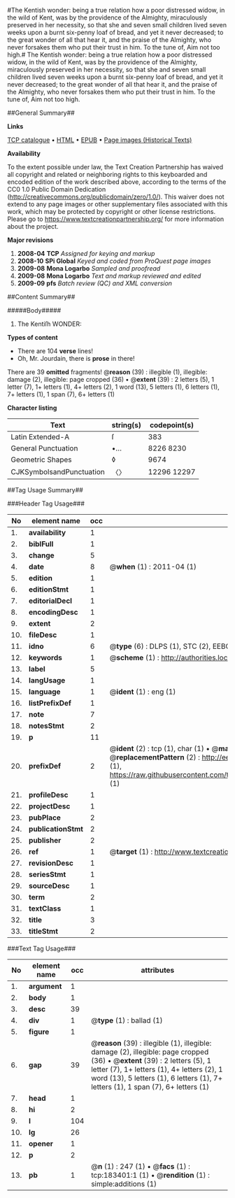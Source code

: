 #The Kentish wonder: being a true relation how a poor distressed widow, in the wild of Kent, was by the providence of the Almighty, miraculously preserved in her necessity, so that she and seven small children lived seven weeks upon a burnt six-penny loaf of bread, and yet it never decreased; to the great wonder of all that hear it, and the praise of the Almighty, who never forsakes them who put their trust in him. To the tune of, Aim not too high.#
The Kentish wonder: being a true relation how a poor distressed widow, in the wild of Kent, was by the providence of the Almighty, miraculously preserved in her necessity, so that she and seven small children lived seven weeks upon a burnt six-penny loaf of bread, and yet it never decreased; to the great wonder of all that hear it, and the praise of the Almighty, who never forsakes them who put their trust in him. To the tune of, Aim not too high.

##General Summary##

**Links**

[TCP catalogue](http://www.ota.ox.ac.uk/tcp/)  • 
[HTML](http://tei.it.ox.ac.uk/tcp/Texts-HTML/free/B03/B03951.html)  • 
[EPUB](http://tei.it.ox.ac.uk/tcp/Texts-EPUB/free/B03/B03951.epub) • 
[Page images (Historical Texts)](https://historicaltexts.jisc.ac.uk/eebo-99887737e)

**Availability**

To the extent possible under law, the Text Creation Partnership has waived all copyright and related or neighboring rights to this keyboarded and encoded edition of the work described above, according to the terms of the CC0 1.0 Public Domain Dedication (http://creativecommons.org/publicdomain/zero/1.0/). This waiver does not extend to any page images or other supplementary files associated with this work, which may be protected by copyright or other license restrictions. Please go to https://www.textcreationpartnership.org/ for more information about the project.

**Major revisions**

1. __2008-04__ __TCP__ *Assigned for keying and markup*
1. __2008-10__ __SPi Global__ *Keyed and coded from ProQuest page images*
1. __2009-08__ __Mona Logarbo__ *Sampled and proofread*
1. __2009-08__ __Mona Logarbo__ *Text and markup reviewed and edited*
1. __2009-09__ __pfs__ *Batch review (QC) and XML conversion*

##Content Summary##

#####Body#####

1. The Kentiſh WONDER:

**Types of content**

  * There are 104 **verse** lines!
  * Oh, Mr. Jourdain, there is **prose** in there!

There are 39 **omitted** fragments! 
 @__reason__ (39) : illegible (1), illegible: damage (2), illegible: page cropped (36)  •  @__extent__ (39) : 2 letters (5), 1 letter (7), 1+ letters (1), 4+ letters (2), 1 word (13), 5 letters (1), 6 letters (1), 7+ letters (1), 1 span (7), 6+ letters (1)

**Character listing**


|Text|string(s)|codepoint(s)|
|---|---|---|
|Latin Extended-A|ſ|383|
|General Punctuation|•…|8226 8230|
|Geometric Shapes|◊|9674|
|CJKSymbolsandPunctuation|〈〉|12296 12297|

##Tag Usage Summary##

###Header Tag Usage###

|No|element name|occ|attributes|
|---|---|---|---|
|1.|__availability__|1||
|2.|__biblFull__|1||
|3.|__change__|5||
|4.|__date__|8| @__when__ (1) : 2011-04 (1)|
|5.|__edition__|1||
|6.|__editionStmt__|1||
|7.|__editorialDecl__|1||
|8.|__encodingDesc__|1||
|9.|__extent__|2||
|10.|__fileDesc__|1||
|11.|__idno__|6| @__type__ (6) : DLPS (1), STC (2), EEBO-CITATION (1), PROQUEST (1), VID (1)|
|12.|__keywords__|1| @__scheme__ (1) : http://authorities.loc.gov/ (1)|
|13.|__label__|5||
|14.|__langUsage__|1||
|15.|__language__|1| @__ident__ (1) : eng (1)|
|16.|__listPrefixDef__|1||
|17.|__note__|7||
|18.|__notesStmt__|2||
|19.|__p__|11||
|20.|__prefixDef__|2| @__ident__ (2) : tcp (1), char (1)  •  @__matchPattern__ (2) : ([0-9\-]+):([0-9IVX]+) (1), (.+) (1)  •  @__replacementPattern__ (2) : http://eebo.chadwyck.com/downloadtiff?vid=$1&page=$2 (1), https://raw.githubusercontent.com/textcreationpartnership/Texts/master/tcpchars.xml#$1 (1)|
|21.|__profileDesc__|1||
|22.|__projectDesc__|1||
|23.|__pubPlace__|2||
|24.|__publicationStmt__|2||
|25.|__publisher__|2||
|26.|__ref__|1| @__target__ (1) : http://www.textcreationpartnership.org/docs/. (1)|
|27.|__revisionDesc__|1||
|28.|__seriesStmt__|1||
|29.|__sourceDesc__|1||
|30.|__term__|2||
|31.|__textClass__|1||
|32.|__title__|3||
|33.|__titleStmt__|2||


###Text Tag Usage###

|No|element name|occ|attributes|
|---|---|---|---|
|1.|__argument__|1||
|2.|__body__|1||
|3.|__desc__|39||
|4.|__div__|1| @__type__ (1) : ballad (1)|
|5.|__figure__|1||
|6.|__gap__|39| @__reason__ (39) : illegible (1), illegible: damage (2), illegible: page cropped (36)  •  @__extent__ (39) : 2 letters (5), 1 letter (7), 1+ letters (1), 4+ letters (2), 1 word (13), 5 letters (1), 6 letters (1), 7+ letters (1), 1 span (7), 6+ letters (1)|
|7.|__head__|1||
|8.|__hi__|2||
|9.|__l__|104||
|10.|__lg__|26||
|11.|__opener__|1||
|12.|__p__|2||
|13.|__pb__|1| @__n__ (1) : 247 (1)  •  @__facs__ (1) : tcp:183401:1 (1)  •  @__rendition__ (1) : simple:additions (1)|
